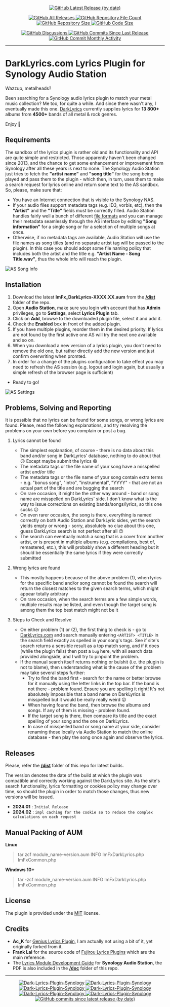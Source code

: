 <p align="center">
    <a href="https://github.com/imfx77/Dark-Lyrics-Plugin-Synology/releases">
        <img src="https://img.shields.io/github/v/release/imfx77/Dark-Lyrics-Plugin-Synology?style=for-the-badge&color=brightgreen" alt="GitHub Latest Release (by date)" title="GitHub Latest Release (by date)">
    </a>
</p>
<p align="center">
    <a href="https://github.com/imfx77/Dark-Lyrics-Plugin-Synology/releases">
        <img src="https://img.shields.io/github/downloads/imfx77/Dark-Lyrics-Plugin-Synology/total?style=for-the-badge&color=orange" alt="GitHub All Releases" title="GitHub All Downloads">
    </a>
    <a href="https://github.com/imfx77/Dark-Lyrics-Plugin-Synology/releases">
        <img src="https://img.shields.io/github/directory-file-count/imfx77/Dark-Lyrics-Plugin-Synology?style=for-the-badge&color=orange" alt="GitHub Repository File Count" title="GitHub Repository File Count">
    </a>
    <a href="https://github.com/imfx77/Dark-Lyrics-Plugin-Synology/releases">
        <img src="https://img.shields.io/github/repo-size/imfx77/Dark-Lyrics-Plugin-Synology?style=for-the-badge&color=orange" alt="GitHub Repository Size" title="GitHub Repository Size">
    </a>
    <a href="https://github.com/imfx77/Dark-Lyrics-Plugin-Synology/releases">
        <img src="https://img.shields.io/github/languages/code-size/imfx77/Dark-Lyrics-Plugin-Synology?style=for-the-badge&color=orange" alt="GitHub Code Size" title="GitHub Code Size">
    </a>
</p>
<p align="center">
    <a href="https://github.com/imfx77/Dark-Lyrics-Plugin-Synology/discussions">
        <img src="https://img.shields.io/github/discussions/imfx77/Dark-Lyrics-Plugin-Synology?style=for-the-badge&color=blue" alt="GitHub Discussions" title="Read Discussions">
    </a>
    <a href="https://github.com/imfx77/Dark-Lyrics-Plugin-Synology/compare">
        <img src="https://img.shields.io/github/commits-since/imfx77/Dark-Lyrics-Plugin-Synology/latest?include_prereleases&style=for-the-badge&color=blue" alt="GitHub Commits Since Last Release" title="GitHub Commits Since Last Release">
    </a>
    <a href="https://github.com/imfx77/Dark-Lyrics-Plugin-Synology/compare">
        <img src="https://img.shields.io/github/commit-activity/m/imfx77/Dark-Lyrics-Plugin-Synology?style=for-the-badge&color=blue" alt="GitHub Commit Monthly Activity" title="GitHub Commit Monthly Activity">
    </a>
</p>

-------


DarkLyrics.com Lyrics Plugin for Synology Audio Station
=======================================================

Wazzup, metalheads?

Been searching for a Synology audio lyrics plugin to match your metal music collection?
Me too, for quite a while. And since there wasn't any, I eventually made this one.
[DarkLyrics](http://www.darklyrics.com/) currently supplies lyrics for **13 800+** albums from **4500+** bands of all metal & rock genres.

Enjoy 🤘

Requirements
------------

The sandbox of the lyrics plugin is rather old and its functionality and API are quite simple and restricted. Those apparently haven't been changed since 2013, and the chance to get some enhancement or improvement from Synology after all these years is next to none. The Synology Audio Station just tries to fetch the **"artist name"** and **"song title"** for the song being played and pass them to the plugin - which then, in turn, uses them to make a search request for lyrics online and return some text to the AS sandbox.
So, please, make sure that:

* You have an Internet connection that is visible to the Synology NAS.
* If your audio files support metadata tags (e.g. ID3, vorbis, etc), then the **"Artist"** and the **"Title"** fields must be correctly filled. Audio Station handles fairly well a bunch of different [file formats](https://www.synology.com/en-nz/dsm/7.1/software_spec/audio_station) and you can manage their metadata seamlessly through the AS interface by editing **"Song information"** for a single song or for a selection of multiple songs at once.
* Otherwise, if no metadata tags are available, Audio Station will use the file names as song titles (and no separate artist tag will be passed to the plugin). In this case you should adopt some file naming policy that includes both the artist and the title e.g. **"Artist Name - Song Title.wav"**, thus the whole info will reach the plugin.

![AS Song Info](/assets/AS_SongInfo.png)

Installation
------------

1. Download the latest **ImFx_DarkLyrics-XXXX.XX.aum** from the [**/dist**](https://github.com/imfx77/Dark-Lyrics-Plugin-Synology/tree/master/dist) folder of the repo.
2. Open **Audio Station**, make sure you login with account that has **Admin** privileges, go to **Settings**, select **Lyrics Plugin** tab.
3. Click on **Add**, browse to the downloaded plugin file, select it and add it.
4. Check the **Enabled** box in front of the added plugin.
5. If you have multiple plugins, reorder them in the desired priority. If lyrics are not found by the first active one AS will try the next one available and so on.
6. When you download a new version of a lyrics plugin, you don't need to remove the old one, but rather directly add the new version and just confirm overwriting when promted.
7. In order for a change of the plugins configuration to take effect you may need to refresh the AS session (e.g. logout and login again, but usually a simple refresh of the browser page is sufficient)

* Ready to go!

![AS Settings](/assets/AS_Settings.png)

Problems, Solving and Reporting
-------------------------------

It is possible that no lyrics can be found for some songs, or wrong lyrics are found.
Please, read the following explanations, and try resolving the problems on your own before you complain or post a bug.

1. Lyrics cannot be found

   * The simplest explanation, of course - there is no data about this band and/or song in DarkLyrics' database, nothing to do about that 😕 Except maybe submit the lyrics 😄
   * The metadata tags or the file name of your song have a misspelled artist and/or title
   * The metadata tags or the file name of your song contain extra terms - e.g. "bonus song", "intro", "instrumental", "YYYY" - that are not an actual part of the title and are bugging the search
   * On rare occasion, it might be the other way around - band or song name are misspelled on DarkLyrics' side. I don't know what is the way to issue corrections on existing bands/songs/lyrics, so this one sucks 😕
   * On even rarer occasion, the song is there, everything is named correctly on both Audio Station and DarkLyric sides, yet the search yields empty or wrong - sorry, absolutely no clue about this one, guess DarkLyrics search is not perfect after all 😉
   * The search can eventually match a song that is a cover from another artist, or is present in multiple albums (e.g. compilations, best of, remastered, etc.), this will probably show a different heading but it should be essentially the same lyrics if they were correctly submitted
2. Wrong lyrics are found

   * This mostly happens because of the above problem (1), when lyrics for the specific band and/or song cannot be found the search will return the closest matches to the given search terms, which might appear totally arbitrary
   * On rare occasion, when the search terms are a few simple words, multiple results may be listed, and even though the target song is among them the top best match might not be it
3. Steps to Check and Resolve

   * On either problem (1) or (2), the first thing to check is - go to [DarkLyrics.com](http://www.darklyrics.com/) and search manually entering `<ARTIST> <TITLE>` in the search field exactly as spelled in your song's tags. See if site's search returns a sensible result as a top match song, and if it does (while the plugin fails) then post a `bug` here, with all search data provided alongside, and I will try to pinpoint the problem.
   * If the manual search itself returns nothing or bulshit (i.e. the plugin is not to blame), then understanding what is the cause of the problem may take several steps further:
     * Try to find the band first - search for the name or better browse for it manually using the letter links in the top bar. If the band is not there - problem found. Ensure you are spelling it right! It's not absolutely impossible that a band name on DarkLyrics is misspelled but it would be really really weird 😲
     * When having found the band, then browse the albums and songs. If any of them is missing - problem found.
     * If the target song is there, then compare its title and the exact spelling of your song and the one on DarkLyrics.
     * In case of misspelled band or song name at your side, consider renaming those locally via Audio Station to match the online database - then play the song once again and observe the lyrics.

Releases
--------

Please, refer the [**/dist**](https://github.com/imfx77/Dark-Lyrics-Plugin-Synology/tree/master/dist) folder of this repo for latest builds.

The version denotes the date of the build at which the plugin was compatible and correctly working against the DarkLyrics site.
As the site's search functionality, lyrics formatting or cookies policy may change over time, so should the plugin in order to match those changes, thus new versions will be issued.

* **2024.01** : `Initial Release`
* **2024.02** : `impl caching for the cookie so to reduce the complex calculations on each request`

Manual Packing of AUM
---------------------

**Linux**

> tar zcf module_name-version.aum INFO ImFxDarkLyrics.php ImFxCommon.php

**Windows 10+**

> tar -zcf module_name-version.aum INFO ImFxDarkLyrics.php ImFxCommon.php

License
-------

The plugin is provided under the [MIT](LICENSE) license.

Credits
-------

* **Ac_K** for [Genius Lyrics Plugin](https://github.com/AcK77/Genius-Lyrics-Plugin-Synology), I am actually not using a bit of it, yet originally forked from it.
* **Frank Lai** for the source code of [Fujirou Lyrics Plugins](https://github.com/franklai/synologylyric/tree/master/src) which are the main reference.
* The [Lyrics Module Development Guide](https://global.download.synology.com/download/Document/DeveloperGuide/AS_Guide.pdf) for **Synology Audio Station**, the PDF is also included in the [**/doc**](https://github.com/imfx77/Dark-Lyrics-Plugin-Synology/tree/master/doc) folder of this repo.

-------

<p align="center">
    <a href="https://github.com/imfx77/Dark-Lyrics-Plugin-Synology/stargazers" title="View Stargazers">
        <img src="https://img.shields.io/github/stars/imfx77/Dark-Lyrics-Plugin-Synology?logo=github&style=flat-square" alt="Dark-Lyrics-Plugin-Synology">
    </a>
    <a href="https://github.com/imfx77/Dark-Lyrics-Plugin-Synology/forks" title="See Forks">
        <img src="https://img.shields.io/github/forks/imfx77/Dark-Lyrics-Plugin-Synology?logo=github&style=flat-square" alt="Dark-Lyrics-Plugin-Synology">
    </a>
    <a href="https://github.com/imfx77/Dark-Lyrics-Plugin-Synology/blob/master/LICENSE" title="Read License">
        <img src="https://img.shields.io/github/license/imfx77/Dark-Lyrics-Plugin-Synology?style=flat-square" alt="Dark-Lyrics-Plugin-Synology">
    </a>
    <a href="https://github.com/imfx77/Dark-Lyrics-Plugin-Synology/issues" title="Open Issues">
        <img src="https://img.shields.io/github/issues-raw/imfx77/Dark-Lyrics-Plugin-Synology?style=flat-square" alt="Dark-Lyrics-Plugin-Synology">
    </a>
    <a href="https://github.com/imfx77/Dark-Lyrics-Plugin-Synology/issues?q=is%3Aissue+is%3Aclosed" title="Closed Issues">
        <img src="https://img.shields.io/github/issues-closed/imfx77/Dark-Lyrics-Plugin-Synology?style=flat-square" alt="Dark-Lyrics-Plugin-Synology">
    </a>
    <a href="https://github.com/imfx77/Dark-Lyrics-Plugin-Synology/discussions" title="Read Discussions">
        <img src="https://img.shields.io/github/discussions/imfx77/Dark-Lyrics-Plugin-Synology?style=flat-square" alt="Dark-Lyrics-Plugin-Synology">
    </a>
    <a href="https://github.com/imfx77/Dark-Lyrics-Plugin-Synology/compare/" title="Latest Commits">
        <img alt="GitHub commits since latest release (by date)" src="https://img.shields.io/github/commits-since/imfx77/Dark-Lyrics-Plugin-Synology/latest?style=flat-square">
    </a>
</p>
